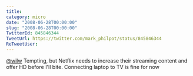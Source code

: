 ```yaml
---
title: 
category: micro
date: "2008-06-28T00:00:00"
slug: "2008-06-28T00:00:00"
TwitterId: 845846344
TweetUrl: https://twitter.com/mark_philpot/status/845846344
ReTweetUser: 
---
```


[@wilw](https://twitter.com/wilw) Tempting, but Netflix needs to increase their streaming content and offer HD before I'll bite. Connecting laptop to TV is fine for now